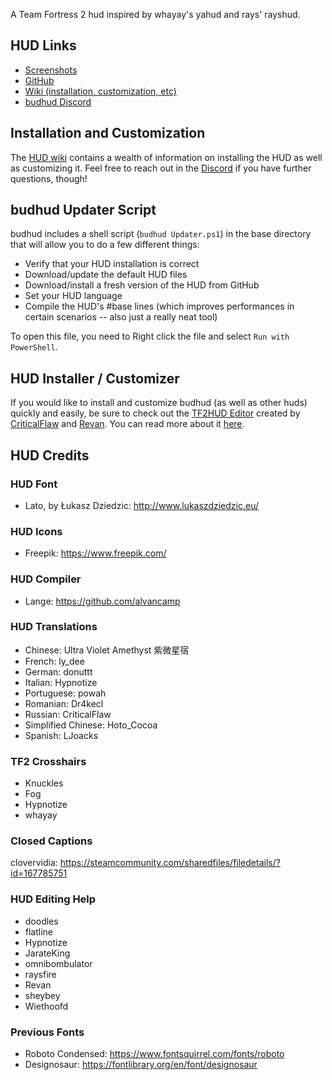A Team Fortress 2 hud inspired by whayay's yahud and rays' rayshud.

## HUD Links

* [Screenshots](https://imgur.com/a/aJ1K5)
* [GitHub](https://github.com/rbjaxter/budhud)
* [Wiki (installation, customization, etc)](https://github.com/rbjaxter/budhud/wiki)
* [budhud Discord](https://discord.gg/invite/TkxNKU2)

## Installation and Customization

The [HUD wiki](https://github.com/rbjaxter/budhud/wiki) contains a wealth of information on installing the HUD as well as customizing it. Feel free to reach out in the [Discord](https://discord.gg/invite/PTWkt3h) if you have further questions, though!

## budhud Updater Script

budhud includes a shell script (`budhud Updater.ps1`) in the base directory that will allow you to do a few different things:

- Verify that your HUD installation is correct
- Download/update the default HUD files
- Download/install a fresh version of the HUD from GitHub
- Set your HUD language
- Compile the HUD's #base lines (which improves performances in certain scenarios -- also just a really neat tool)

To open this file, you need to Right click the file and select `Run with PowerShell`.

## HUD Installer / Customizer

If you would like to install and customize budhud (as well as other huds) quickly and easily, be sure to check out the  [TF2HUD Editor](https://github.com/CriticalFlaw/TF2HUD.Editor) created by [CriticalFlaw](https://github.com/CriticalFlaw/) and [Revan](https://github.com/cooolbros). You can read more about it [here](https://www.criticalflaw.ca/TF2HUD.Editor/).

## HUD Credits

### HUD Font

* Lato, by Łukasz Dziedzic: http://www.lukaszdziedzic.eu/

### HUD Icons

* Freepik: https://www.freepik.com/

### HUD Compiler

* Lange: https://github.com/alvancamp

### HUD Translations

* Chinese: Ultra Violet Amethyst 紫微星宿
* French: ly_dee
* German: donuttt
* Italian: Hypnotize
* Portuguese: powah
* Romanian: Dr4kecl
* Russian: CriticalFlaw
* Simplified Chinese: Hoto_Cocoa
* Spanish: LJoacks

### TF2 Crosshairs

* Knuckles
* Fog
* Hypnotize
* whayay

### Closed Captions

clovervidia: https://steamcommunity.com/sharedfiles/filedetails/?id=167785751

### HUD Editing Help

* doodles
* flatline
* Hypnotize
* JarateKing
* omnibombulator
* raysfire
* Revan
* sheybey
* Wiethoofd

### Previous Fonts

* Roboto Condensed: https://www.fontsquirrel.com/fonts/roboto
* Designosaur: https://fontlibrary.org/en/font/designosaur
